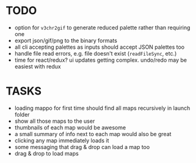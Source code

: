 # TODO

- option for `v3chr2gif` to generate reduced palette rather than requiring one
- export json/gif/png to the binary formats
- all cli accepting palettes as inputs should accept JSON palettes too
- handle file read errors, e.g. file doesn't exist (`readFileSync`, etc.)
- time for react/redux? ui updates getting complex. undo/redo may be easiest with redux

# TASKS

- loading mappo for first time should find all maps recursively in launch folder
- show all those maps to the user
- thumbnails of each map would be awesome
- a small summary of info next to each map would also be great
- clicking any map immediately loads it
- some messaging that drag & drop can load a map too
- drag & drop to load maps
